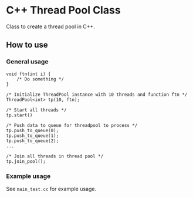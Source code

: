 
# C++ Thread Pool Class

Class to create a thread pool in C++.

## How to use

### General usage

```
void ftn(int i) {
    /* Do something */
}

/* Initialize ThreadPool instance with 10 threads and function ftn */
ThreadPool<int> tp(10, ftn);

/* Start all threads */
tp.start()

/* Push data to queue for threadpool to process */
tp.push_to_queue(0);
tp.push_to_queue(1);
tp.push_to_queue(2);
...

/* Join all threads in thread pool */
tp.join_pool();
```

### Example usage

See ```main_test.cc``` for example usage.
